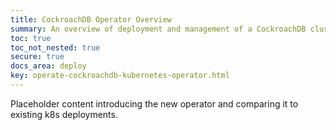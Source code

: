 ```yaml
---
title: CockroachDB Operator Overview
summary: An overview of deployment and management of a CockroachDB cluster using the CockroachDB operator with Kubernetes.
toc: true
toc_not_nested: true
secure: true
docs_area: deploy
key: operate-cockroachdb-kubernetes-operator.html
---
```


Placeholder content introducing the new operator and comparing it to existing k8s deployments.
